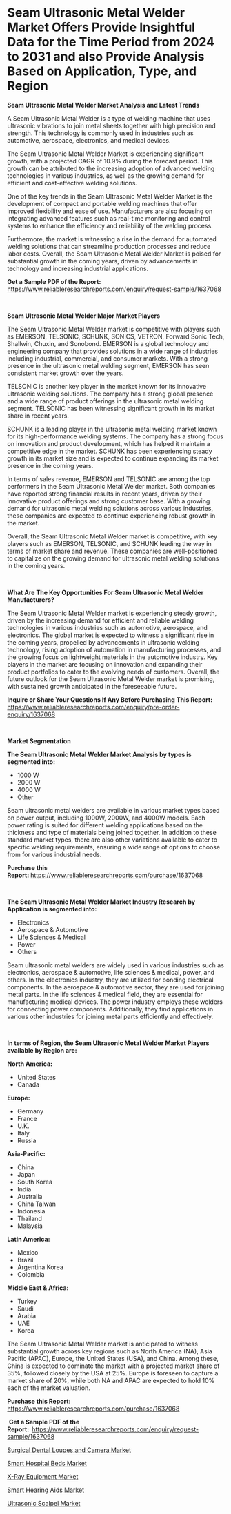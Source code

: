<p><h1>Seam Ultrasonic Metal Welder Market Offers Provide Insightful Data for the Time Period from 2024 to 2031 and also Provide Analysis Based on Application, Type, and Region</h1></p><p><strong>Seam Ultrasonic Metal Welder Market Analysis and Latest Trends</strong></p>
<p><p>A Seam Ultrasonic Metal Welder is a type of welding machine that uses ultrasonic vibrations to join metal sheets together with high precision and strength. This technology is commonly used in industries such as automotive, aerospace, electronics, and medical devices.</p><p>The Seam Ultrasonic Metal Welder Market is experiencing significant growth, with a projected CAGR of 10.9% during the forecast period. This growth can be attributed to the increasing adoption of advanced welding technologies in various industries, as well as the growing demand for efficient and cost-effective welding solutions.</p><p>One of the key trends in the Seam Ultrasonic Metal Welder Market is the development of compact and portable welding machines that offer improved flexibility and ease of use. Manufacturers are also focusing on integrating advanced features such as real-time monitoring and control systems to enhance the efficiency and reliability of the welding process.</p><p>Furthermore, the market is witnessing a rise in the demand for automated welding solutions that can streamline production processes and reduce labor costs. Overall, the Seam Ultrasonic Metal Welder Market is poised for substantial growth in the coming years, driven by advancements in technology and increasing industrial applications.</p></p>
<p><strong>Get a Sample PDF of the Report:&nbsp;</strong> <a href="https://www.reliableresearchreports.com/enquiry/request-sample/1637068">https://www.reliableresearchreports.com/enquiry/request-sample/1637068</a></p>
<p>&nbsp;</p>
<p><strong>Seam Ultrasonic Metal Welder Major Market Players</strong></p>
<p><p>The Seam Ultrasonic Metal Welder market is competitive with players such as EMERSON, TELSONIC, SCHUNK, SONICS, VETRON, Forward Sonic Tech, Shallwin, Chuxin, and Sonobond. EMERSON is a global technology and engineering company that provides solutions in a wide range of industries including industrial, commercial, and consumer markets. With a strong presence in the ultrasonic metal welding segment, EMERSON has seen consistent market growth over the years.</p><p>TELSONIC is another key player in the market known for its innovative ultrasonic welding solutions. The company has a strong global presence and a wide range of product offerings in the ultrasonic metal welding segment. TELSONIC has been witnessing significant growth in its market share in recent years.</p><p>SCHUNK is a leading player in the ultrasonic metal welding market known for its high-performance welding systems. The company has a strong focus on innovation and product development, which has helped it maintain a competitive edge in the market. SCHUNK has been experiencing steady growth in its market size and is expected to continue expanding its market presence in the coming years.</p><p>In terms of sales revenue, EMERSON and TELSONIC are among the top performers in the Seam Ultrasonic Metal Welder market. Both companies have reported strong financial results in recent years, driven by their innovative product offerings and strong customer base. With a growing demand for ultrasonic metal welding solutions across various industries, these companies are expected to continue experiencing robust growth in the market.</p><p>Overall, the Seam Ultrasonic Metal Welder market is competitive, with key players such as EMERSON, TELSONIC, and SCHUNK leading the way in terms of market share and revenue. These companies are well-positioned to capitalize on the growing demand for ultrasonic metal welding solutions in the coming years.</p></p>
<p>&nbsp;</p>
<p><strong>What Are The Key Opportunities For Seam Ultrasonic Metal Welder Manufacturers?</strong></p>
<p><p>The Seam Ultrasonic Metal Welder market is experiencing steady growth, driven by the increasing demand for efficient and reliable welding technologies in various industries such as automotive, aerospace, and electronics. The global market is expected to witness a significant rise in the coming years, propelled by advancements in ultrasonic welding technology, rising adoption of automation in manufacturing processes, and the growing focus on lightweight materials in the automotive industry. Key players in the market are focusing on innovation and expanding their product portfolios to cater to the evolving needs of customers. Overall, the future outlook for the Seam Ultrasonic Metal Welder market is promising, with sustained growth anticipated in the foreseeable future.</p></p>
<p><strong>Inquire or Share Your Questions If Any Before Purchasing This Report:</strong> <a href="https://www.reliableresearchreports.com/enquiry/pre-order-enquiry/1637068">https://www.reliableresearchreports.com/enquiry/pre-order-enquiry/1637068</a></p>
<p>&nbsp;</p>
<p><strong>Market Segmentation</strong></p>
<p><strong>The Seam Ultrasonic Metal Welder Market Analysis by types is segmented into:</strong></p>
<p><ul><li>1000 W</li><li>2000 W</li><li>4000 W</li><li>Other</li></ul></p>
<p><p>Seam ultrasonic metal welders are available in various market types based on power output, including 1000W, 2000W, and 4000W models. Each power rating is suited for different welding applications based on the thickness and type of materials being joined together. In addition to these standard market types, there are also other variations available to cater to specific welding requirements, ensuring a wide range of options to choose from for various industrial needs.</p></p>
<p><strong>Purchase this Report:&nbsp;</strong><a href="https://www.reliableresearchreports.com/purchase/1637068">https://www.reliableresearchreports.com/purchase/1637068</a></p>
<p>&nbsp;</p>
<p><strong>The Seam Ultrasonic Metal Welder Market Industry Research by Application is segmented into:</strong></p>
<p><ul><li>Electronics</li><li>Aerospace & Automotive</li><li>Life Sciences & Medical</li><li>Power</li><li>Others</li></ul></p>
<p><p>Seam ultrasonic metal welders are widely used in various industries such as electronics, aerospace & automotive, life sciences & medical, power, and others. In the electronics industry, they are utilized for bonding electrical components. In the aerospace & automotive sector, they are used for joining metal parts. In the life sciences & medical field, they are essential for manufacturing medical devices. The power industry employs these welders for connecting power components. Additionally, they find applications in various other industries for joining metal parts efficiently and effectively.</p></p>
<p>&nbsp;</p>
<p><strong>In terms of Region, the Seam Ultrasonic Metal Welder Market Players available by Region are:</strong></p>
<p>
    <p> <strong> North America: </strong>
        <ul>
            <li>United States</li>
            <li>Canada</li>
        </ul>
        </p> 
    <p> <strong> Europe: </strong>
        <ul>
            <li>Germany</li>
            <li>France</li>
            <li>U.K.</li>
            <li>Italy</li>
            <li>Russia</li>
        </ul>
        </p> 
    <p> <strong> Asia-Pacific: </strong>
        <ul>
            <li>China</li>
            <li>Japan</li>
            <li>South Korea</li>
            <li>India</li>
            <li>Australia</li>
            <li>China Taiwan</li>
            <li>Indonesia</li>
            <li>Thailand</li>
            <li>Malaysia</li>
        </ul>
        </p> 
    <p> <strong> Latin America: </strong>
        <ul>
            <li>Mexico</li>
            <li>Brazil</li>
            <li>Argentina Korea</li>
            <li>Colombia</li>
        </ul>
        </p> 
    <p> <strong> Middle East & Africa: </strong>
        <ul>
            <li>Turkey</li>
            <li>Saudi</li>
            <li>Arabia</li>
            <li>UAE</li>
            <li>Korea</li>
        </ul>
    </p>
    </p>
<p><p>The Seam Ultrasonic Metal Welder market is anticipated to witness substantial growth across key regions such as North America (NA), Asia Pacific (APAC), Europe, the United States (USA), and China. Among these, China is expected to dominate the market with a projected market share of 35%, followed closely by the USA at 25%. Europe is foreseen to capture a market share of 20%, while both NA and APAC are expected to hold 10% each of the market valuation.</p></p>
<p><strong>Purchase this Report: </strong><a href="https://www.reliableresearchreports.com/purchase/1637068">https://www.reliableresearchreports.com/purchase/1637068</a></p>
<p>&nbsp;<strong>Get a Sample PDF of the Report:&nbsp;&nbsp;</strong><a href="https://www.reliableresearchreports.com/enquiry/request-sample/1637068">https://www.reliableresearchreports.com/enquiry/request-sample/1637068</a></p>
<p><strong></strong></p>
<p><p><a href="https://medium.com/@myrticecole/surgical-dental-loupes-and-camera-market-research-report-its-history-and-forecast-2024-to-2031-5f8ec1c581e1">Surgical Dental Loupes and Camera Market</a></p><p><a href="https://medium.com/@royross51/smart-hospital-beds-nbsp-market-focuses-on-market-share-size-and-projected-forecast-till-2031-3ea7440fbc9e">Smart Hospital Beds Market</a></p><p><a href="https://medium.com/@royross51/analyzing-x-ray-equipment-market-global-industry-perspective-and-forecast-2024-to-2031-a4cb5d88e346">X-Ray Equipment Market</a></p><p><a href="https://medium.com/@royross51/smart-hearing-aids-market-outlook-industry-overview-and-forecast-2024-to-2031-5ff9d4e8fdaa">Smart Hearing Aids Market</a></p><p><a href="https://medium.com/@samanthamason1930/ultrasonic-scalpel-market-outlook-industry-overview-and-forecast-2024-to-2031-719e6e39b458">Ultrasonic Scalpel Market</a></p></p>